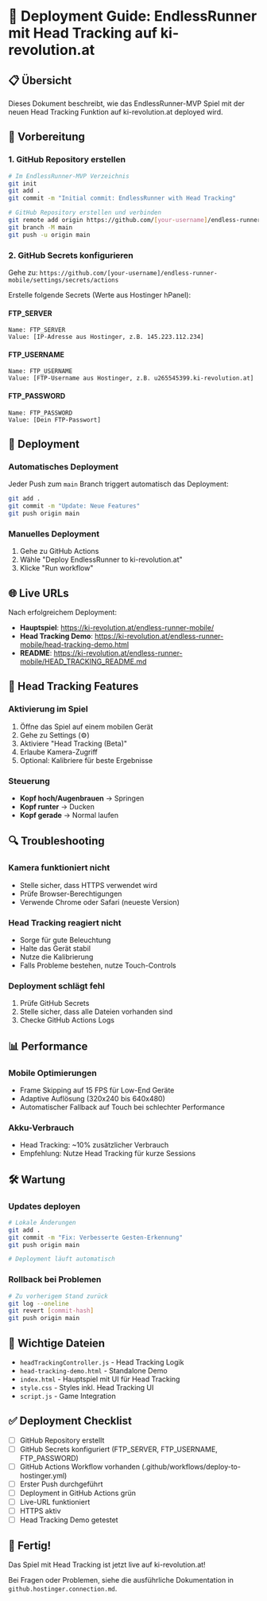 # 🚀 Deployment Guide: EndlessRunner mit Head Tracking auf ki-revolution.at

## 📋 Übersicht

Dieses Dokument beschreibt, wie das EndlessRunner-MVP Spiel mit der neuen Head Tracking Funktion auf ki-revolution.at deployed wird.

## 🔧 Vorbereitung

### 1. GitHub Repository erstellen

```bash
# Im EndlessRunner-MVP Verzeichnis
git init
git add .
git commit -m "Initial commit: EndlessRunner with Head Tracking"

# GitHub Repository erstellen und verbinden
git remote add origin https://github.com/[your-username]/endless-runner-mobile.git
git branch -M main
git push -u origin main
```

### 2. GitHub Secrets konfigurieren

Gehe zu: `https://github.com/[your-username]/endless-runner-mobile/settings/secrets/actions`

Erstelle folgende Secrets (Werte aus Hostinger hPanel):

#### FTP_SERVER
```
Name: FTP_SERVER
Value: [IP-Adresse aus Hostinger, z.B. 145.223.112.234]
```

#### FTP_USERNAME
```
Name: FTP_USERNAME
Value: [FTP-Username aus Hostinger, z.B. u265545399.ki-revolution.at]
```

#### FTP_PASSWORD
```
Name: FTP_PASSWORD
Value: [Dein FTP-Passwort]
```

## 🚀 Deployment

### Automatisches Deployment

Jeder Push zum `main` Branch triggert automatisch das Deployment:

```bash
git add .
git commit -m "Update: Neue Features"
git push origin main
```

### Manuelles Deployment

1. Gehe zu GitHub Actions
2. Wähle "Deploy EndlessRunner to ki-revolution.at"
3. Klicke "Run workflow"

## 🌐 Live URLs

Nach erfolgreichem Deployment:

- **Hauptspiel**: https://ki-revolution.at/endless-runner-mobile/
- **Head Tracking Demo**: https://ki-revolution.at/endless-runner-mobile/head-tracking-demo.html
- **README**: https://ki-revolution.at/endless-runner-mobile/HEAD_TRACKING_README.md

## 📱 Head Tracking Features

### Aktivierung im Spiel

1. Öffne das Spiel auf einem mobilen Gerät
2. Gehe zu Settings (⚙️)
3. Aktiviere "Head Tracking (Beta)"
4. Erlaube Kamera-Zugriff
5. Optional: Kalibriere für beste Ergebnisse

### Steuerung

- **Kopf hoch/Augenbrauen** → Springen
- **Kopf runter** → Ducken
- **Kopf gerade** → Normal laufen

## 🔍 Troubleshooting

### Kamera funktioniert nicht

- Stelle sicher, dass HTTPS verwendet wird
- Prüfe Browser-Berechtigungen
- Verwende Chrome oder Safari (neueste Version)

### Head Tracking reagiert nicht

- Sorge für gute Beleuchtung
- Halte das Gerät stabil
- Nutze die Kalibrierung
- Falls Probleme bestehen, nutze Touch-Controls

### Deployment schlägt fehl

1. Prüfe GitHub Secrets
2. Stelle sicher, dass alle Dateien vorhanden sind
3. Checke GitHub Actions Logs

## 📊 Performance

### Mobile Optimierungen

- Frame Skipping auf 15 FPS für Low-End Geräte
- Adaptive Auflösung (320x240 bis 640x480)
- Automatischer Fallback auf Touch bei schlechter Performance

### Akku-Verbrauch

- Head Tracking: ~10% zusätzlicher Verbrauch
- Empfehlung: Nutze Head Tracking für kurze Sessions

## 🛠️ Wartung

### Updates deployen

```bash
# Lokale Änderungen
git add .
git commit -m "Fix: Verbesserte Gesten-Erkennung"
git push origin main

# Deployment läuft automatisch
```

### Rollback bei Problemen

```bash
# Zu vorherigem Stand zurück
git log --oneline
git revert [commit-hash]
git push origin main
```

## 📝 Wichtige Dateien

- `headTrackingController.js` - Head Tracking Logik
- `head-tracking-demo.html` - Standalone Demo
- `index.html` - Hauptspiel mit UI für Head Tracking
- `style.css` - Styles inkl. Head Tracking UI
- `script.js` - Game Integration

## ✅ Deployment Checklist

- [ ] GitHub Repository erstellt
- [ ] GitHub Secrets konfiguriert (FTP_SERVER, FTP_USERNAME, FTP_PASSWORD)
- [ ] GitHub Actions Workflow vorhanden (.github/workflows/deploy-to-hostinger.yml)
- [ ] Erster Push durchgeführt
- [ ] Deployment in GitHub Actions grün
- [ ] Live-URL funktioniert
- [ ] HTTPS aktiv
- [ ] Head Tracking Demo getestet

## 🎉 Fertig!

Das Spiel mit Head Tracking ist jetzt live auf ki-revolution.at!

Bei Fragen oder Problemen, siehe die ausführliche Dokumentation in `github.hostinger.connection.md`.